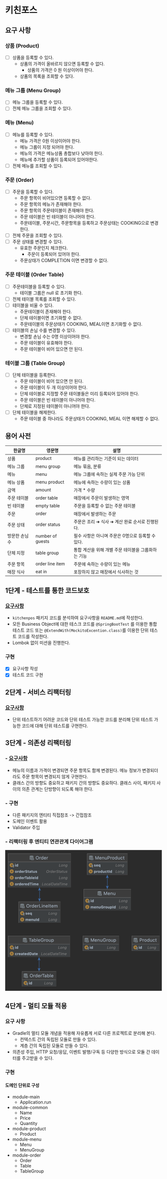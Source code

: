# 키친포스

## 요구 사항
### 상품 (Product)
- [ ] 상품을 등록할 수 있다.
  * 상품의 가격이 올바르지 않으면 등록할 수 없다.
    * 상품의 가격은 0 원 이상이어야 한다.
  * 상품의 목록을 조회할 수 있다.

### 메뉴 그룹 (Menu Group)
- [ ] 메뉴 그룹을 등록할 수 있다.
- [ ] 전체 메뉴 그룹을 조회할 수 있다.

### 메뉴 (Menu)
- [ ] 메뉴를 등록할 수 있다.
  - 메뉴 가격은 0원 이상이어야 한다.
  - 메뉴 그룹이 지정 되어야 한다.
  - 메뉴의 가격은 메뉴상품 총합보다 낮아야 한다.
  - 메뉴에 추가할 상품이 등록되어 있어야한다.
- [ ] 전체 메뉴를 조회할 수 있다.

### 주문 (Order)
- [ ] 주문을 등록할 수 있다.
  - 주문 항목이 비어있으면 등록할 수 없다.
  - 주문 항목의 메뉴가 존재해야 한다.
  - 주문 항목의 주문테이블이 존재해야 한다.
  - 주문 테이블은 빈 테이블이 아니어야 한다.
  - 주문테이블, 주문시간, 주문항목을 등록하고 주문상태는 COOKING으로 변경한다.
- [ ] 전체 주문을 조회할 수 있다.
- [ ] 주문 상태를 변경할 수 있다.
  - 유효한 주문인지 체크한다.
    - 주문이 등록되어 있어야 한다.
  - 주문상태가 COMPLETION 이면 변경할 수 없다.
  
### 주문 테이블 (Order Table)
- [ ] 주문테이블을 등록할 수 있다.
  - 테이블 그룹은 null 로 초기화 한다.
- [ ] 전체 테이블 목록를 조회할 수 있다.
- [ ] 테이블을 비울 수 있다.
  - 주문테이블이 존재해야 한다.
  - 단체 테이블이면 초기화할 수 없다.
  - 주문테이블의 주문상태가 COOKING, MEAL이면 초기화할 수 없다.
- [ ] 테이블의 손님 수를 변경할 수 있다.
  - 변경할 손님 수는 0명 이상이어야 한다.
  - 주문 테이블이 유효해야 한다.
  - 주문 테이블이 비어 있으면 안 된다.

### 테이블 그룹 (Table Group)
- [ ] 단체 테이블을 등록한다.
  - 주문 테이블이 비어 있으면 안 된다. 
  - 주문 테이블이 두 개 이상이어야 한다.
  - 단체 테이블로 지정할 주문 테이블들은 미리 등록되어 있어야 한다.
  - 주문 테이블은 빈 테이블이 아니어야 한다.
  - 단체로 지정된 테이블이 아니어야 한다.
- [ ] 단체 테이블을 해제한다.
  - 주문 테이블 중 하나라도 주문상태가 COOKING, MEAL 이면 해제할 수 없다.


## 용어 사전

| 한글명 | 영문명 | 설명 |
| --- | --- | --- |
| 상품 | product | 메뉴를 관리하는 기준이 되는 데이터 |
| 메뉴 그룹 | menu group | 메뉴 묶음, 분류 |
| 메뉴 | menu | 메뉴 그룹에 속하는 실제 주문 가능 단위 |
| 메뉴 상품 | menu product | 메뉴에 속하는 수량이 있는 상품 |
| 금액 | amount | 가격 * 수량 |
| 주문 테이블 | order table | 매장에서 주문이 발생하는 영역 |
| 빈 테이블 | empty table | 주문을 등록할 수 없는 주문 테이블 |
| 주문 | order | 매장에서 발생하는 주문 |
| 주문 상태 | order status | 주문은 조리 ➜ 식사 ➜ 계산 완료 순서로 진행된다. |
| 방문한 손님 수 | number of guests | 필수 사항은 아니며 주문은 0명으로 등록할 수 있다. |
| 단체 지정 | table group | 통합 계산을 위해 개별 주문 테이블을 그룹화하는 기능 |
| 주문 항목 | order line item | 주문에 속하는 수량이 있는 메뉴 |
| 매장 식사 | eat in | 포장하지 않고 매장에서 식사하는 것 |

## 1단계 - 테스트를 통한 코드보호
### [요구사항](https://edu.nextstep.camp/s/X02BsEA0/ls/uvktq6et)
- `kitchenpos` 패키지 코드를 분석하여 요구사항을 `README.md`에 작성한다.
- 모든 Business Object에 대한 테스크 코드를 `@SpringBootTest` 를 이용한 통합 테스트 코드 또는 `@ExtendWith(MockitoExcention.class)`를 이용한 단위 테스트 코드를 작성한다.
- Lombok 없이 미션을 진행한다.


### 구현
- [x] 요구사항 작성
- [X] 테스트 코드 구현

## 2단계 - 서비스 리팩터링
### [요구사항](https://edu.nextstep.camp/s/X02BsEA0/ls/eTPlycZ2)
- 단위 테스트하기 어려운 코드와 단위 테스트 가능한 코드를 분리해 단위 테스트 가능한 코드에 대해 단위 테스트를 구현한다.

## 3단계 - 의존성 리팩터링
### - [요구사항](https://edu.nextstep.camp/s/X02BsEA0/ls/LXnq3HBY)
- 메뉴의 이름과 가격이 변경되면 주문 항목도 함께 변경된다. 메뉴 정보가 변경되더라도 주문 항목이 변경되지 않게 구현한다.
- 클래스 간의 방향도 중요하고 패키지 간의 방향도 중요하다. 클래스 사이, 패키지 사이의 의존 관계는 단방향이 되도록 해야 한다.

### - 구현
- 다른 패키지의 엔티티 직접참조 -> 간접참조 
- 도메인 이벤트 활용
- Validator 주입

### - 리팩터링 후 엔티티 연관관계 다이어그램 
  ![img_1.png](img_1.png)

## 4단계 - 멀티 모듈 적용
### 요구 사항
- Gradle의 멀티 모듈 개념을 적용해 자유롭게 서로 다른 프로젝트로 분리해 본다.
  - 컨텍스트 간의 독립된 모듈로 만들 수 있다.
  - 계층 간의 독립된 모듈로 만들 수 있다.
- 의존성 주입, HTTP 요청/응답, 이벤트 발행/구독 등 다양한 방식으로 모듈 간 데이터를 주고받을 수 있다.

### 구현
#### 도메인 단위로 구성
- module-main
  - Application.run
- module-common
  - Name
  - Price
  - Quantity
- module-product
  - Product
- module-menu
  - Menu
  - MenuGroup
- module-order
  - Order
  - Table
  - TableGroup
